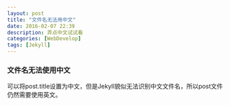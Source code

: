 ```yaml
---
layout: post
title: "文件名无法用中文"
date: 2016-02-07 22:39
description: 弄点中文试试看
categories: [WebDevelop]
tags: [Jekyll]
---
```


### 文件名无法使用中文
可以将post.title设置为中文，但是Jekyll貌似无法识别中文文件名，所以post文件仍然需要使用英文。